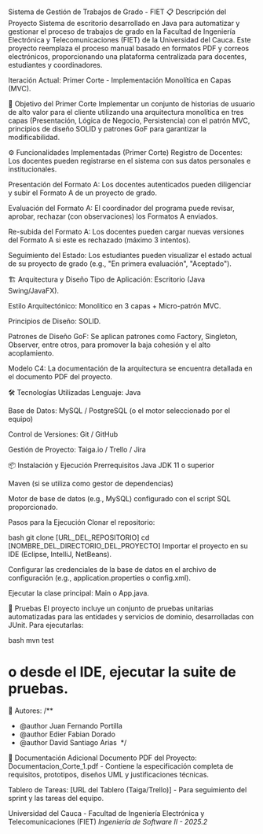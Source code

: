 Sistema de Gestión de Trabajos de Grado - FIET
📋 Descripción del Proyecto
Sistema de escritorio desarrollado en Java para automatizar y gestionar el proceso de trabajos de grado en la Facultad de Ingeniería Electrónica y Telecomunicaciones (FIET) de la Universidad del Cauca. Este proyecto reemplaza el proceso manual basado en formatos PDF y correos electrónicos, proporcionando una plataforma centralizada para docentes, estudiantes y coordinadores.

Iteración Actual: Primer Corte - Implementación Monolítica en Capas (MVC).

🎯 Objetivo del Primer Corte
Implementar un conjunto de historias de usuario de alto valor para el cliente utilizando una arquitectura monolítica en tres capas (Presentación, Lógica de Negocio, Persistencia) con el patrón MVC, principios de diseño SOLID y patrones GoF para garantizar la modificabilidad.

⚙️ Funcionalidades Implementadas (Primer Corte)
Registro de Docentes: Los docentes pueden registrarse en el sistema con sus datos personales e institucionales.

Presentación del Formato A: Los docentes autenticados pueden diligenciar y subir el Formato A de un proyecto de grado.

Evaluación del Formato A: El coordinador del programa puede revisar, aprobar, rechazar (con observaciones) los Formatos A enviados.

Re-subida del Formato A: Los docentes pueden cargar nuevas versiones del Formato A si este es rechazado (máximo 3 intentos).

Seguimiento del Estado: Los estudiantes pueden visualizar el estado actual de su proyecto de grado (e.g., "En primera evaluación", "Aceptado").

🏗️ Arquitectura y Diseño
Tipo de Aplicación: Escritorio (Java Swing/JavaFX).

Estilo Arquitectónico: Monolítico en 3 capas + Micro-patrón MVC.

Principios de Diseño: SOLID.

Patrones de Diseño GoF: Se aplican patrones como Factory, Singleton, Observer, entre otros, para promover la baja cohesión y el alto acoplamiento.

Modelo C4: La documentación de la arquitectura se encuentra detallada en el documento PDF del proyecto.

🛠️ Tecnologías Utilizadas
Lenguaje: Java

Base de Datos: MySQL / PostgreSQL (o el motor seleccionado por el equipo)

Control de Versiones: Git / GitHub

Gestión de Proyecto: Taiga.io / Trello / Jira

📦 Instalación y Ejecución
Prerrequisitos
Java JDK 11 o superior

Maven (si se utiliza como gestor de dependencias)

Motor de base de datos (e.g., MySQL) configurado con el script SQL proporcionado.

Pasos para la Ejecución
Clonar el repositorio:

bash
git clone [URL_DEL_REPOSITORIO]
cd [NOMBRE_DEL_DIRECTORIO_DEL_PROYECTO]
Importar el proyecto en su IDE (Eclipse, IntelliJ, NetBeans).

Configurar las credenciales de la base de datos en el archivo de configuración (e.g., application.properties o config.xml).

Ejecutar la clase principal: Main o App.java.

🧪 Pruebas
El proyecto incluye un conjunto de pruebas unitarias automatizadas para las entidades y servicios de dominio, desarrolladas con JUnit. Para ejecutarlas:

bash
mvn test
# o desde el IDE, ejecutar la suite de pruebas.
👥 Autores:
/**
 * @author Juan Fernando Portilla
 * @author Edier Fabian Dorado
 * @author David Santiago Arias
 */

📄 Documentación Adicional
Documento PDF del Proyecto: Documentacion_Corte_1.pdf - Contiene la especificación completa de requisitos, prototipos, diseños UML y justificaciones técnicas.

Tablero de Tareas: [URL del Tablero (Taiga/Trello)] - Para seguimiento del sprint y las tareas del equipo.

Universidad del Cauca - Facultad de Ingeniería Electrónica y Telecomunicaciones (FIET)
*Ingeniería de Software II - 2025.2*
